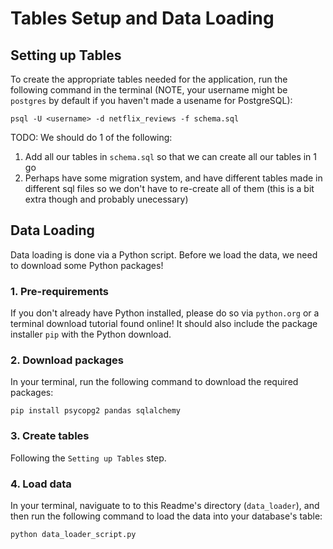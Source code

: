 # Tables Setup and Data Loading

## Setting up Tables
To create the appropriate tables needed for the application, run the following command in the terminal (NOTE, your username might be `postgres` by default if you haven't made a usename for PostgreSQL):  
```
psql -U <username> -d netflix_reviews -f schema.sql
```
TODO: We should do 1 of the following:  
1) Add all our tables in `schema.sql` so that we can create all our tables in 1 go
2) Perhaps have some migration system, and have different tables made in different sql files so we don't have to re-create all of them (this is a bit extra though and probably unecessary)

## Data Loading
Data loading is done via a Python script. Before we load the data, we need to download some Python packages! 
### 1. Pre-requirements
If you don't already have Python installed, please do so via `python.org` or a terminal download tutorial found online! It should also include the package installer `pip` with the Python download.

### 2. Download packages
In your terminal, run the following command to download the required packages:
```
pip install psycopg2 pandas sqlalchemy
```

### 3. Create tables
Following the `Setting up Tables` step.

### 4. Load data
In your terminal, naviguate to to this Readme's directory (`data_loader`), and then run the following command to load the data into your database's table:

```
python data_loader_script.py
```

